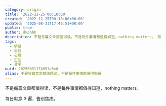```yaml
---
category: origin
title: '2022-12-25 00:18:00'
created: '2022-12-25T00:18:00+08:00'
updated: '2025-08-31T17:46:51+08:00'
public: true
author: dkphhh
description: 不是每篇文章都值得读，不是每件事情都值得知道，nothing matters。 每日默念3遍，告别焦虑。
tags:
  - 情绪
  - 自我
  - 心理
  - 生活
  - 哲学
uuid: 20250831174651e0x0
alias: 不是每篇文章都值得读，不是每件事情都值得知道
---
```


不是每篇文章都值得读，不是每件事情都值得知道，nothing matters。

每日默念 3 遍，告别焦虑。
